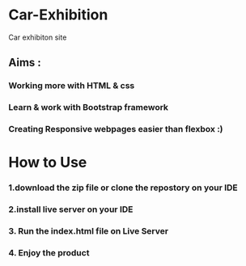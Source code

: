 # Car-Exhibition
Car exhibiton site 
## Aims :
###  Working more with  HTML & css
###  Learn & work with Bootstrap framework
###  Creating Responsive webpages easier than flexbox :)

# How to Use
 ### 1.download the zip file or clone the repostory on your IDE
 ### 2.install live server on your IDE
 ### 3. Run the index.html file on Live Server
 ### 4. Enjoy the product
